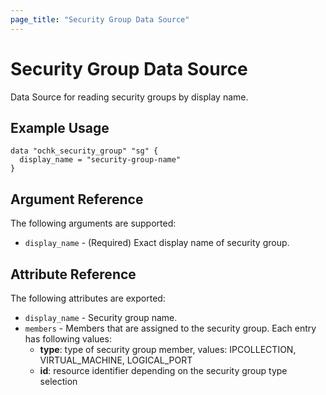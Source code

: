 ```yaml
---
page_title: "Security Group Data Source"
---
```


# Security Group Data Source

Data Source for reading security groups by display name. 

## Example Usage

```hcl
data "ochk_security_group" "sg" {
  display_name = "security-group-name"
}
```

## Argument Reference

The following arguments are supported:

* `display_name` - (Required) Exact display name of security group.

## Attribute Reference

The following attributes are exported:
 * `display_name` - Security group name. 
 * `members` - Members that are assigned to the security group.
   Each entry has following values:
    * **type**: type of security group member, values: IPCOLLECTION, VIRTUAL_MACHINE, LOGICAL_PORT
    * **id**: resource identifier depending on the security group type selection
 
